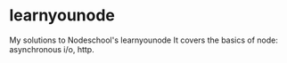 # learnyounode

My solutions to Nodeschool's learnyounode
It covers the basics of node: asynchronous i/o, http.